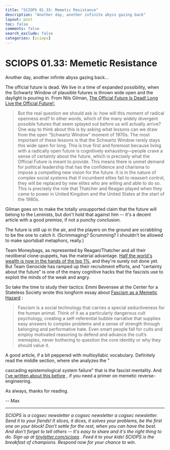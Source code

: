 ```yaml
---
title: "SCIOPS 01.33: Memetic Resistance"
description: "Another day, another infinite abyss gazing back"
layout: post
toc: false
comments: false
search_exclude: false
categories: [sciops]
---
```



 SCIOPS 01.33: Memetic Resistance
==================================


Another day, another infinite abyss gazing back...
  

  

The official future is dead. We live in a time of expanded possibility, when the Schwartz Window of plausible futures is thrown wide open and the daylight is pouring in. From Nils Gilman,
[The Official Future Is Dead! Long Live the Official Future!:](https://www.the-american-interest.com/2017/10/30/official-future-dead-long-live-official-future/)

> 
> 
>  But the real question we should ask is: how will this moment of radical openness end? In other words, which of the many widely divergent possible futures that seem splayed out before us will actually arrive? One way to think about this is by asking what lessons can we draw from the open “Schwartz Window” moment of 1970s. The most important of these lessons is that the Schwartz Window rarely stays this wide open for long. This is true first and foremost because living with a radically open future is cognitively exhausting—people crave a sense of certainty about the future, which is precisely what the Official Future is meant to provide. This means there is unmet demand for political leadership that has the confidence and charisma to impose a compelling new vision for the future. It is in the nature of complex social systems that if incumbent elites fail to reassert control, they will be replaced by new elites who are willing and able to do so. This is precisely the role that Thatcher and Reagan played when they came to power in United Kingdom and the United States at the start of the 1980s.
>  
> 
> 
> 



 Gilman goes on to make the totally unsupported claim that the future will belong to the Leninists, but don't hold that against him -- it's a decent article with a good premise, if not a punchy conclusion.
   

  

 The future is still up in the air, and the players on the ground are scrabbling to be the one to catch it. (Scrimmaging? Scrumming? I shouldn't be allowed to make sportsball metaphors, really.)
   

  

 Team Moneybags, as represented by Reagan/Thatcher and all their neoliberal clone-puppets, has the material advantage.
 [Half the world's wealth is now in the hands of the top 1%,](https://www.theguardian.com/money/2015/oct/13/half-world-wealth-in-hands-population-inequality-report) 
 and they're surely not done yet. But Team Genocide has ramped up their recruitment efforts, and "certainty about the future" is one of the many cognitive hacks that the fascists use to exploit the minds of the weak and angry.
   

  

 So take the time to study their tactics: Emmi Bevensee at the Center for a Stateless Society wrote this longform essay about
 [Fascism as a Memetic Hazard](https://c4ss.org/content/50171) 
 :




> 
> 
>  Fascism is a social technology that carries a special seductiveness for the human animal. Think of it as a particularly dangerous cult psychology, creating a self-referential bubble narrative that supplies easy answers to complex problems and a sense of strength through belonging and performative hate. Even smart people fall for cults and employ motivated reasoning to defend and advance the cult’s memeplex, never bothering to question the core identity or why they should value it.
>  
> 
> 
> 



 A good article, if a bit peppered with multisyllabic vocabulary. Definitely read the middle section, where she analyzes the "
 
 cascading epistemological system failure" that is the fascist mentality. And
 [I've written about this before](https://tinyletter.com/sciops/letters/sciops-01-20-infectious-violence) 
 , if you need a primer on memetic reverse-engineering.
 
  

  

 As always, thanks for reading.
   

 -- Max
   






---



*SCIOPS is a cogsec newsletter a cogsec newsletter a cogsec newsletter. Send it to your fiends! It slices, it dices, it solves your problems, be the first one on your block! Don't settle for the rest, when you can have the best. And don't forget to tell others -- it's easy to share and it's the right thing to do. Sign up at
 [tinyletter.com/sciops](http://mail01.tinyletterapp.com/sciops/sciops-01-20-infectious-violence/9225381-tinyletter.com/sciops?c=5aa27947-0b78-46a2-b637-c27365e47c1a) 
 . Feed it to your kids! SCIOPS is the breakfast of champions. Respond now for your chance to win.* 


